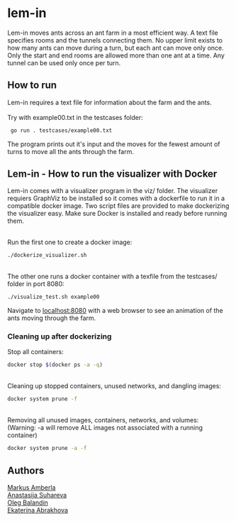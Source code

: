 # lem-in

Lem-in moves ants across an ant farm in a most efficient way. A text file specifies rooms and the tunnels connecting them. No upper limit exists to how many ants can move during a turn, but each ant can move only once. Only the start and end rooms are allowed more than one ant at a time. Any tunnel can be used only once per turn. 


## How to run 

Lem-in requires a text file for information about the farm and the ants.
\
\
Try with example00.txt in the testcases folder:
```bash
 go run . testcases/example00.txt 
```

The program prints out it's input and the moves for the fewest amount of turns to move all the ants through the farm.


## Lem-in - How to run the visualizer with Docker

Lem-in comes with a visualizer program in the viz/ folder. The visualizer requiers GraphViz to be installed so it comes with a dockerfile to run it in a compatible docker image. Two script files are provided to make dockerizing the visualizer easy. Make sure Docker is installed and ready before running them.

\
Run the first one to create a docker image:
```bash
./dockerize_visualizer.sh
```

\
The other one runs a docker container with a texfile from the testcases/ folder in port 8080:
```bash
./visualize_test.sh example00
```

Navigate to [localhost:8080](http://localhost:8080/) with a web browser to see an animation of the ants moving through the farm.


### Cleaning up after dockerizing

Stop all containers:
```bash
docker stop $(docker ps -a -q)
```

\
Cleaning up stopped containers, unused networks, and dangling images:
```bash
docker system prune -f
```

\
Removing all unused images, containers, networks, and volumes:\
(Warning: -a will remove ALL images not associated with a running container)
```bash
docker system prune -a -f
```

## Authors
[Markus Amberla](https://github.com/MarkusYPA)\
[Anastasija Suhareva](https://github.com/An1Su)\
[Oleg Balandin](https://github.com/olegamobile)\
[Ekaterina Abrakhova](https://01.gritlab.ax/git/eabrakho)
